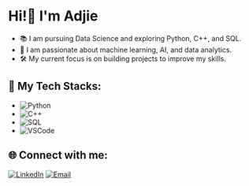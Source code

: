 # Hi!👋 I'm Adjie

- 📚 I am pursuing Data Science and exploring Python, C++, and SQL.
- 💼 I am passionate about machine learning, AI, and data analytics.
- 🛠️ My current focus is on building projects to improve my skills.

## 🚀 My Tech Stacks:
- ![Python](https://img.shields.io/badge/Python-3776AB?style=flat&logo=python&logoColor=white)
- ![C++](https://img.shields.io/badge/C++-00599C?style=flat&logo=cplusplus&logoColor=white)
- ![SQL](https://img.shields.io/badge/SQL-4479A1?style=flat&logo=mysql&logoColor=white)
- ![VSCode](https://img.shields.io/badge/VSCode-007ACC?style=flat&logo=visualstudiocode&logoColor=white)

## 🌐 Connect with me:
[![LinkedIn](https://img.shields.io/badge/LinkedIn-0A66C2?style=flat&logo=linkedin&logoColor=white)](https://www.linkedin.com/in/ajiii/)
[![Email](https://img.shields.io/badge/Email-d14836?style=flat&logo=gmail&logoColor=white)](adjie0915@gmail.com)

